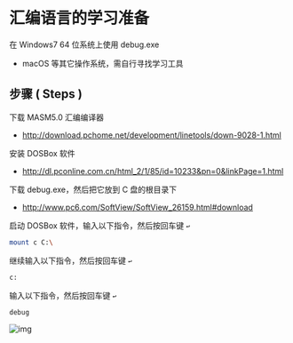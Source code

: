 # 汇编语言的学习准备

在 Windows7 64 位系统上使用 debug.exe

- macOS 等其它操作系统，需自行寻找学习工具

## 步骤 ( Steps )

下载 MASM5.0 汇编编译器

- http://download.pchome.net/development/linetools/down-9028-1.html

安装 DOSBox 软件

- http://dl.pconline.com.cn/html_2/1/85/id=10233&pn=0&linkPage=1.html

下载 debug.exe，然后把它放到 C 盘的根目录下

- http://www.pc6.com/SoftView/SoftView_26159.html#download

启动 DOSBox 软件，输入以下指令，然后按回车键 `↩`

```bash
mount c C:\
```

继续输入以下指令，然后按回车键 `↩`

```bash
c:
```

输入以下指令，然后按回车键 `↩`

```bash
debug
```

![img](https://img.icehe.xyz/%E5%9C%A8win7%2064%E4%BD%8D%E7%B3%BB%E7%BB%9F%E4%B8%8A%E4%BD%BF%E7%94%A8debug.exe/866a2b6fce5ee69bf854f69d64495109.jpeg)
